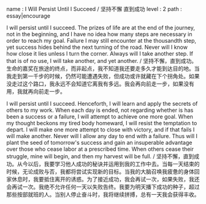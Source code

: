 name : I Will Persist Until I Succeed / 坚持不懈 直到成功
level : 2
path : essay|encourage

I will persist until I succeed. The prizes of life are at the end of the journey, not in the beginning, and I have no idea how many steps are necessary in order to reach my goal. Failure I may still encounter at the thousandth step, yet success hides behind the next turning of the road. Never will I know how close it lies unless I turn the corner. Always will I take another step. If that is of no use, I will take another, and yet another. / 坚持不懈，直到成功。生命的嘉奖在旅途的终点，而非起点，我不知道我还要走多久才能到达目的地。当我走到第一千步的时候，仍然可能遭遇失败，但成功或许就藏在下个拐角处。如果没走过这个路口，我永远不会知道它离我有多远。我会再向前走一步，如果没有用，我就再向前走一步。

I will persist until I succeed. Henceforth, I will learn and apply the secrets of others to my work. When each day is ended, not regarding whether is has been a success or a failure, I will attempt to achieve one more goal. When my thought beckons my tired body homeward, I will resist the temptation to depart. I will make one more attempt to close with victory, and if that fails I will make another. Never will I allow any day to end with a failure. Thus will I plant the seed of tomorrow's success and gain an insuperable advantage over those who cease labor at a prescribed time. When others cease their struggle, mine will begin, and then my harvest will be full. / 坚持不懈，直到成功。从今以后，我要学习他人成功的秘诀并运用到我的工作中去。当每一天结束的时候，无论成败与否，我都将尝试实现新的目标。当我的大脑召唤我疲惫的身体回家休息时，我要抵住离开的诱惑。为了接近成功，我会再试一次，如果失败，我还会再试一次。我绝不允许任何一天以失败告终。我要为明天播下成功的种子，超过那些按部就班的人。当别人停止奋斗时，我将继续拼搏，总有一天我会获得丰收。